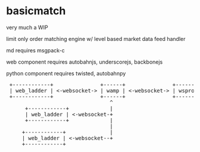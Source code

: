 # basicmatch
very much a WIP

limit only order matching engine w/ level based market data feed handler

md requires msgpack-c

web component requires autobahnjs, underscorejs, backbonejs

python component requires twisted, autobahnpy 


<pre>
 +------------+               +------+               +---------+         +----+
 | web_ladder | <-websocket-> | wamp | <-websocket-> | wsproxy | <-tcp-> | md | <-udp---+
 +------------+               +------+               +---------+         +----+         |
                                 ^                                        ^             |
      +------------+             |                                        |             |
      | web_ladder | <-websocket-+                                        |       +--------+         +----+
      +------------+             |                                        +-tcp-> | bmatch | <-tcp-> | cl |
                                 |                                                +--------+         +----+
     +------------+              |
     | web_ladder | <-websocket--+
     +------------+
 </pre>
